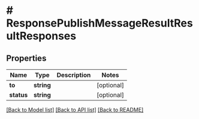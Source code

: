 # # ResponsePublishMessageResultResultResponses

## Properties

Name | Type | Description | Notes
------------ | ------------- | ------------- | -------------
**to** | **string** |  | [optional]
**status** | **string** |  | [optional]

[[Back to Model list]](../../README.md#models) [[Back to API list]](../../README.md#endpoints) [[Back to README]](../../README.md)
